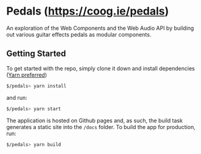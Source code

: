 # Pedals (https://coog.ie/pedals)

An exploration of the Web Components and the Web Audio API by building out various guitar effects pedals as modular components.

## Getting Started

To get started with the repo, simply clone it down and install dependencies ([Yarn preferred](https://yarnpkg.com/en/))

```bash
$/pedals> yarn install
```

and run:

```bash
$/pedals> yarn start
```

The application is hosted on Github pages and, as such, the build task generates a static site into the `/docs` folder.
To build the app for production, run:

```bash
$/pedals> yarn build
```
